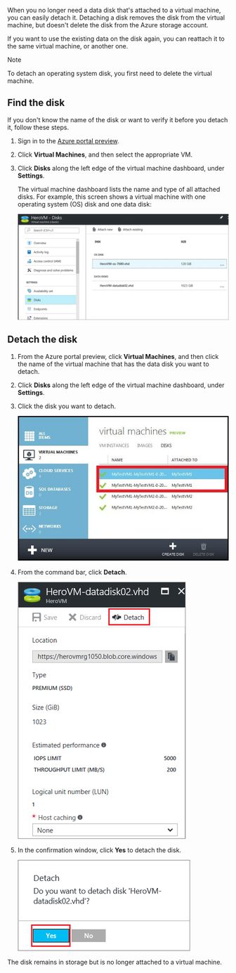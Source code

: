 When you no longer need a data disk that's attached to a virtual machine, you can easily detach it. Detaching a disk removes the disk from the virtual machine, but doesn't delete the disk from the Azure storage account.

If you want to use the existing data on the disk again, you can reattach it to the same virtual machine, or another one.  

> [!NOTE]
> To detach an operating system disk, you first need to delete the virtual machine.
>

## Find the disk
If you don't know the name of the disk or want to verify it before you detach it, follow these steps.

1. Sign in to the [Azure portal preview](https://portal.azure.cn).

2. Click **Virtual Machines**, and then select the appropriate VM.

3. Click **Disks** along the left edge of the virtual machine dashboard, under **Settings**.

    The virtual machine dashboard lists the name and type of all attached disks. For example, this screen shows a virtual machine with one operating system (OS) disk and one data disk:

    ![Find data disk](./media/howto-detach-disk-windows-linux/vmwithdisklist.png)

## Detach the disk
1. From the Azure portal preview, click **Virtual Machines**, and then click the name of the virtual machine that has the data disk you want to detach.

2. Click **Disks** along the left edge of the virtual machine dashboard, under **Settings**.

3. Click the disk you want to detach.

    ![Identify the disk to detach](./media/howto-detach-disk-windows-linux/disklist.png)

4. From the command bar, click **Detach**.

    ![Locate the detach command](./media/howto-detach-disk-windows-linux/diskdetachcommand.png)

5. In the confirmation window, click **Yes** to detach the disk.

    ![Confirm detaching the disk](./media/howto-detach-disk-windows-linux/confirmdetach.png)

The disk remains in storage but is no longer attached to a virtual machine.
